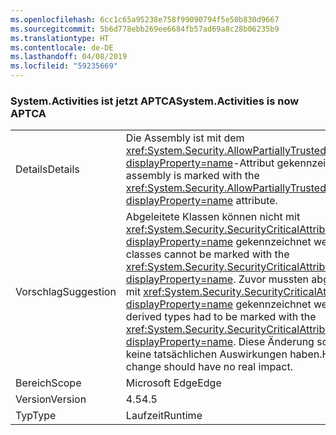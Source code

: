 ```yaml
---
ms.openlocfilehash: 6cc1c65a95238e758f99090794f5e50b830d9667
ms.sourcegitcommit: 5b6d778ebb269ee6684fb57ad69a8c28b06235b9
ms.translationtype: HT
ms.contentlocale: de-DE
ms.lasthandoff: 04/08/2019
ms.locfileid: "59235669"
---
```

### <a name="systemactivities-is-now-aptca"></a><span data-ttu-id="ec3fc-101">System.Activities ist jetzt APTCA</span><span class="sxs-lookup"><span data-stu-id="ec3fc-101">System.Activities is now APTCA</span></span>

|   |   |
|---|---|
|<span data-ttu-id="ec3fc-102">Details</span><span class="sxs-lookup"><span data-stu-id="ec3fc-102">Details</span></span>|<span data-ttu-id="ec3fc-103">Die Assembly ist mit dem <xref:System.Security.AllowPartiallyTrustedCallersAttribute?displayProperty=name>-Attribut gekennzeichnet.</span><span class="sxs-lookup"><span data-stu-id="ec3fc-103">The assembly is marked with the <xref:System.Security.AllowPartiallyTrustedCallersAttribute?displayProperty=name> attribute.</span></span>|
|<span data-ttu-id="ec3fc-104">Vorschlag</span><span class="sxs-lookup"><span data-stu-id="ec3fc-104">Suggestion</span></span>|<span data-ttu-id="ec3fc-105">Abgeleitete Klassen können nicht mit <xref:System.Security.SecurityCriticalAttribute?displayProperty=name> gekennzeichnet werden.</span><span class="sxs-lookup"><span data-stu-id="ec3fc-105">Derived classes cannot be marked with the <xref:System.Security.SecurityCriticalAttribute?displayProperty=name>.</span></span> <span data-ttu-id="ec3fc-106">Zuvor mussten abgeleitete Typen mit <xref:System.Security.SecurityCriticalAttribute?displayProperty=name> gekennzeichnet werden.</span><span class="sxs-lookup"><span data-stu-id="ec3fc-106">Previously, derived types had to be marked with the <xref:System.Security.SecurityCriticalAttribute?displayProperty=name>.</span></span> <span data-ttu-id="ec3fc-107">Diese Änderung sollte jedoch keine tatsächlichen Auswirkungen haben.</span><span class="sxs-lookup"><span data-stu-id="ec3fc-107">However, this change should have no real impact.</span></span>|
|<span data-ttu-id="ec3fc-108">Bereich</span><span class="sxs-lookup"><span data-stu-id="ec3fc-108">Scope</span></span>|<span data-ttu-id="ec3fc-109">Microsoft Edge</span><span class="sxs-lookup"><span data-stu-id="ec3fc-109">Edge</span></span>|
|<span data-ttu-id="ec3fc-110">Version</span><span class="sxs-lookup"><span data-stu-id="ec3fc-110">Version</span></span>|<span data-ttu-id="ec3fc-111">4.5</span><span class="sxs-lookup"><span data-stu-id="ec3fc-111">4.5</span></span>|
|<span data-ttu-id="ec3fc-112">Typ</span><span class="sxs-lookup"><span data-stu-id="ec3fc-112">Type</span></span>|<span data-ttu-id="ec3fc-113">Laufzeit</span><span class="sxs-lookup"><span data-stu-id="ec3fc-113">Runtime</span></span>|
